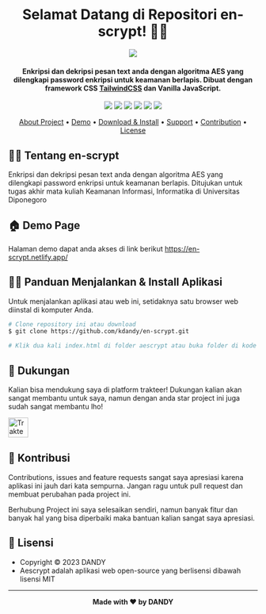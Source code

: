 <h1 align="center">Selamat Datang di Repositori en-scrypt! 👋🏻</h1>

<p align="center">
  <img src="https://github.com/kdandy/en-scrypt/assets/50922642/6991e431-47f9-462a-900e-a93a05b71890">
</p>


<p></p>

<h4 align="center">Enkripsi dan dekripsi pesan text anda dengan algoritma AES yang dilengkapi password enkripsi untuk keamanan berlapis. Dibuat dengan framework CSS <a href="https://tailwindcss.com/" target="_blank">TailwindCSS</a> dan Vanilla JavaScript.
</h4>

<p></p>

<p align="center">
<img src="https://img.shields.io/github/issues/kdandy/en-scrypt?style=flat">
<img src="https://img.shields.io/github/stars/kdandy/en-scrypt?style=flat"> 
<img src="https://img.shields.io/github/forks/kdandy/en-scrypt?style=flat">
<img src="https://img.shields.io/github/license/kdandy/en-scrypt?style=flat">
<img src="https://img.shields.io/badge/maintained%3F-no-red.svg?style=flat">
<img src="https://img.shields.io/github/followers/kdandy.svg?style=flat&label=followers">
</p>

<p align="center">
  <a href="#about">About Project</a> •
  <a href="#demo">Demo</a> •
  <a href="#download">Download & Install</a> •
  <a href="#support">Support</a> •
  <a href="#contribution">Contribution</a> •
  <a href="#license">License</a>
</p>

<p></p>

<h2 id="about">🐱‍🏍 Tentang en-scrypt</h2>
Enkripsi dan dekripsi pesan text anda dengan algoritma AES yang dilengkapi password enkripsi untuk keamanan berlapis. Ditujukan untuk tugas akhir mata kuliah Keamanan Informasi, Informatika di Universitas Diponegoro

<p></p>

<h2 id="demo">🏠 Demo Page</h2>

Halaman demo dapat anda akses di link berikut https://en-scrypt.netlify.app/

<p></p>

<h2 id="download">🐱‍💻 Panduan Menjalankan & Install Aplikasi </h2>

Untuk menjalankan aplikasi atau web ini, setidaknya satu browser web diinstal di komputer Anda.

```bash
# Clone repository ini atau download
$ git clone https://github.com/kdandy/en-scrypt.git

# Klik dua kali index.html di folder aescrypt atau buka folder di kode studio visual atau IDE lain yang Anda gunakan untuk mengeditnya!

```

<p></p>

<h2 id="dukungan">💌 Dukungan</h2>

Kalian bisa mendukung saya di platform trakteer! Dukungan kalian akan sangat membantu untuk saya, namun dengan anda star project ini juga sudah sangat membantu lho!

<p></p>

<a href="https://trakteer.id/kdandy" target="_blank"><img id="wse-buttons-preview" src="https://cdn.trakteer.id/images/embed/trbtn-red-5.png" height="40" style="border:0px;height:40px;" alt="Trakteer Saya"></a>

<p></p>

<h2 id="kontribusi">🤝 Kontribusi</h2>

Contributions, issues and feature requests sangat saya apresiasi karena aplikasi ini jauh dari kata sempurna. Jangan ragu untuk pull request dan membuat perubahan pada project ini.

Berhubung Project ini saya selesaikan sendiri, namun banyak fitur dan banyak hal yang bisa diperbaiki maka bantuan kalian sangat saya apresiasi.

<p></p>

<h2 id="lisensi">📝 Lisensi</h2>

-   Copyright © 2023 DANDY
-   Aescrypt adalah aplikasi web open-source yang berlisensi dibawah lisensi MIT

---

**<p align="center">Made with ❤️ by DANDY</p>**